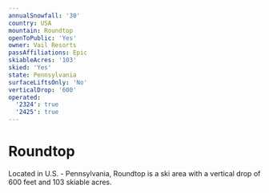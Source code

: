 ```yaml
---
annualSnowfall: '30'
country: USA
mountain: Roundtop
openToPublic: 'Yes'
owner: Vail Resorts
passAffiliations: Epic
skiableAcres: '103'
skied: 'Yes'
state: Pennsylvania
surfaceLiftsOnly: 'No'
verticalDrop: '600'
operated:
  '2324': true
  '2425': true
---
```



# Roundtop

Located in U.S. - Pennsylvania, Roundtop is a ski area with a vertical drop of 600 feet and 103 skiable acres.
